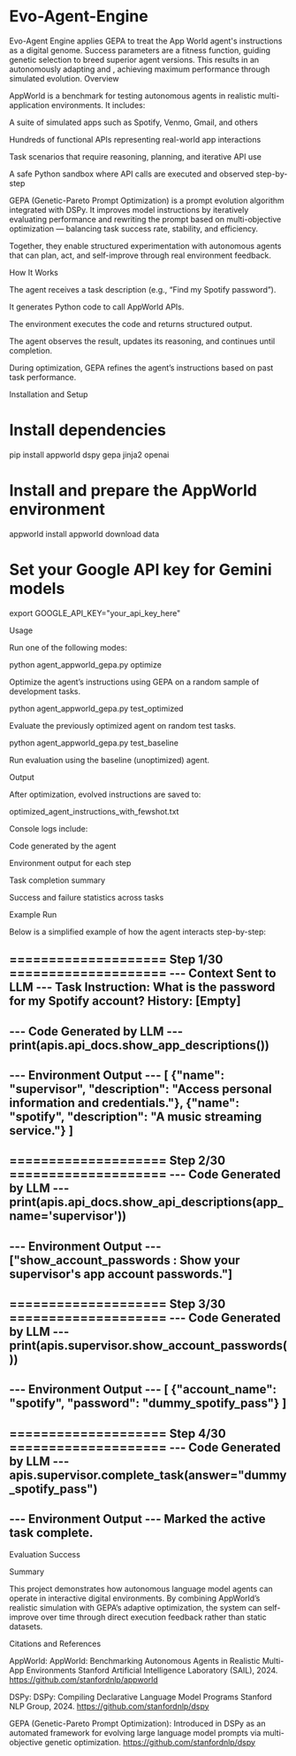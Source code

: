 # Evo-Agent-Engine
Evo-Agent Engine applies GEPA to treat the App World agent's instructions as a digital genome. Success parameters are a fitness function, guiding genetic selection to breed superior agent versions. This results in an autonomously adapting and , achieving maximum performance through simulated evolution.
Overview

AppWorld is a benchmark for testing autonomous agents in realistic multi-application environments.
It includes:

A suite of simulated apps such as Spotify, Venmo, Gmail, and others

Hundreds of functional APIs representing real-world app interactions

Task scenarios that require reasoning, planning, and iterative API use

A safe Python sandbox where API calls are executed and observed step-by-step

GEPA (Genetic-Pareto Prompt Optimization) is a prompt evolution algorithm integrated with DSPy.
It improves model instructions by iteratively evaluating performance and rewriting the prompt based on multi-objective optimization — balancing task success rate, stability, and efficiency.

Together, they enable structured experimentation with autonomous agents that can plan, act, and self-improve through real environment feedback.

How It Works

The agent receives a task description (e.g., “Find my Spotify password”).

It generates Python code to call AppWorld APIs.

The environment executes the code and returns structured output.

The agent observes the result, updates its reasoning, and continues until completion.

During optimization, GEPA refines the agent’s instructions based on past task performance.

Installation and Setup
# Install dependencies
pip install appworld dspy gepa jinja2 openai

# Install and prepare the AppWorld environment
appworld install
appworld download data

# Set your Google API key for Gemini models
export GOOGLE_API_KEY="your_api_key_here"

Usage

Run one of the following modes:

python agent_appworld_gepa.py optimize


Optimize the agent’s instructions using GEPA on a random sample of development tasks.

python agent_appworld_gepa.py test_optimized


Evaluate the previously optimized agent on random test tasks.

python agent_appworld_gepa.py test_baseline


Run evaluation using the baseline (unoptimized) agent.

Output

After optimization, evolved instructions are saved to:

optimized_agent_instructions_with_fewshot.txt


Console logs include:

Code generated by the agent

Environment output for each step

Task completion summary

Success and failure statistics across tasks

Example Run

Below is a simplified example of how the agent interacts step-by-step:

==================== Step 1/30 ====================
--- Context Sent to LLM ---
Task Instruction: What is the password for my Spotify account?
History: [Empty]
--------------------------------
--- Code Generated by LLM ---
print(apis.api_docs.show_app_descriptions())
--------------------------------
--- Environment Output ---
[
  {"name": "supervisor", "description": "Access personal information and credentials."},
  {"name": "spotify", "description": "A music streaming service."}
]
--------------------------------

==================== Step 2/30 ====================
--- Code Generated by LLM ---
print(apis.api_docs.show_api_descriptions(app_name='supervisor'))
--------------------------------
--- Environment Output ---
["show_account_passwords : Show your supervisor's app account passwords."]
--------------------------------

==================== Step 3/30 ====================
--- Code Generated by LLM ---
print(apis.supervisor.show_account_passwords())
--------------------------------
--- Environment Output ---
[
  {"account_name": "spotify", "password": "dummy_spotify_pass"}
]
--------------------------------

==================== Step 4/30 ====================
--- Code Generated by LLM ---
apis.supervisor.complete_task(answer="dummy_spotify_pass")
--------------------------------
--- Environment Output ---
Marked the active task complete.
--------------------------------

Evaluation Success

Summary

This project demonstrates how autonomous language model agents can operate in interactive digital environments.
By combining AppWorld’s realistic simulation with GEPA’s adaptive optimization, the system can self-improve over time through direct execution feedback rather than static datasets.

Citations and References

AppWorld: AppWorld: Benchmarking Autonomous Agents in Realistic Multi-App Environments
Stanford Artificial Intelligence Laboratory (SAIL), 2024.
https://github.com/stanfordnlp/appworld

DSPy: DSPy: Compiling Declarative Language Model Programs
Stanford NLP Group, 2024.
https://github.com/stanfordnlp/dspy

GEPA (Genetic-Pareto Prompt Optimization): Introduced in DSPy as an automated framework for evolving large language model prompts via multi-objective genetic optimization.
https://github.com/stanfordnlp/dspy

